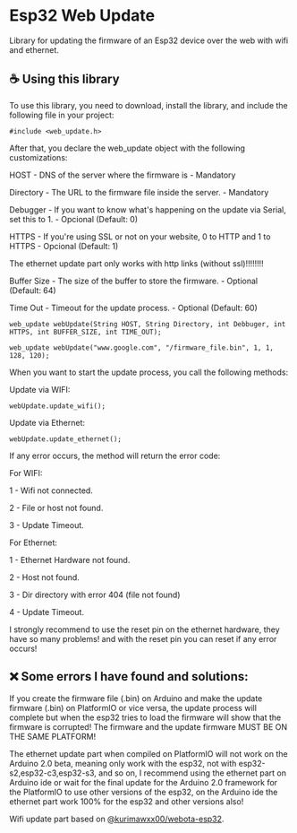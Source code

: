 # Esp32 Web Update

Library for updating the firmware of an Esp32 device over the web with wifi and ethernet.

## ☕ Using this library

To use this library, you need to download, install the library, and include the following file in your project:

```
#include <web_update.h>
```

After that, you declare the web_update object with the following customizations:

HOST - DNS of the server where the firmware is - Mandatory

Directory - The URL to the firmware file inside the server. - Mandatory

Debugger - If you want to know what's happening on the update via Serial, set this to 1. - Opcional (Default: 0)

HTTPS - If you're using SSL or not on your website, 0 to HTTP and 1 to HTTPS - Opcional (Default: 1)

The ethernet update part only works with http links (without ssl)!!!!!!!!

Buffer Size - The size of the buffer to store the firmware. - Optional (Default: 64)

Time Out - Timeout for the update process. - Optional (Default: 60)

```
web_update webUpdate(String HOST, String Directory, int Debbuger, int HTTPS, int BUFFER_SIZE, int TIME_OUT);

web_update webUpdate("www.google.com", "/firmware_file.bin", 1, 1, 128, 120);
```

When you want to start the update process, you call the following methods:

Update via WIFI:

```
webUpdate.update_wifi();
```

Update via Ethernet:

```
webUpdate.update_ethernet();
```

If any error occurs, the method will return the error code:

For WIFI:

1 - Wifi not connected.

2 - File or host not found.

3 - Update Timeout.

For Ethernet:

1 - Ethernet Hardware not found.

2 - Host not found.

3 - Dir directory with error 404 (file not found)

4 - Update Timeout.


I strongly recommend to use the reset pin on the ethernet hardware, they have so many problems! and with the reset pin you can reset if any error occurs!


## ❌ Some errors I have found and solutions:

If you create the firmware file (.bin) on Arduino and make the update firmware (.bin) on PlatformIO or vice versa, the update process will complete but when the esp32 tries to load the firmware will show that the firmware is corrupted! The firmware and the update firmware MUST BE ON THE SAME PLATFORM!

The ethernet update part when compiled on PlatformIO will not work on the Arduino 2.0 beta, meaning only work with the esp32, not with esp32-s2,esp32-c3,esp32-s3, and so on, I recommend using the ethernet part on Arduino ide or wait for the final update for the Arduino 2.0 framework for the PlatformIO to use other versions of the esp32, on the Arduino ide the ethernet part work 100% for the esp32 and other versions also!

Wifi update part based on [@kurimawxx00/webota-esp32](https://github.com/kurimawxx00/webota-esp32).